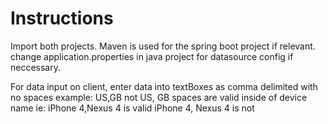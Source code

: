 # Instructions

Import both projects. Maven is used for the spring boot project if relevant. change application.properties in java project for datasource config if neccessary.

For data input on client, enter data into textBoxes as comma delimited with no spaces
example: US,GB not US, GB
spaces are valid inside of device name ie: 
iPhone 4,Nexus 4 is valid
iPhone 4, Nexus 4 is not 



